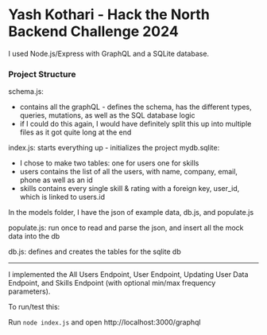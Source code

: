 # Yash Kothari - Hack the North Backend Challenge 2024

I used Node.js/Express with GraphQL and a SQLite database.



### Project Structure
schema.js: 
  - contains all the graphQL - defines the schema, has the different types, queries, mutations, as well as the SQL database logic
  - if I could do this again, I would have definitely split this up into multiple files as it got quite long at the end

index.js: starts everything up - initializes the project
mydb.sqlite: 
  - I chose to make two tables: one for users one for skills
  - users contains the list of all the users, with name, company, email, phone as well as an id
  - skills contains every single skill & rating with a foreign key, user_id, which is linked to users.id

In the models folder, I have the json of example data, db.js, and populate.js

populate.js: run once to read and parse the json, and insert all the mock data into the db

db.js: defines and creates the tables for the sqlite db

---- 

I implemented the All Users Endpoint, User Endpoint, Updating User Data Endpoint, and Skills Endpoint (with optional min/max frequency parameters).

To run/test this:

Run ```node index.js``` and open http://localhost:3000/graphql

